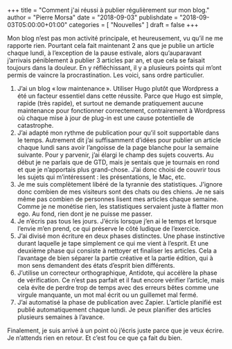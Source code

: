 +++
title      = "Comment j'ai réussi à publier régulièrement sur mon blog."
author     = "Pierre Morsa"
date        = "2018-09-03"
publishdate = "2018-09-03T05:00:00+01:00" 
categories = [ "Nouvelles" ]
draft      = false
+++

Mon blog n’est pas mon activité principale, et heureusement, vu qu’il ne me rapporte rien. Pourtant cela fait maintenant 2 ans que je publie un article chaque lundi, à l’exception de la pause estivale, alors qu’auparavant j’arrivais péniblement à publier 3 articles par an, et que cela se faisait toujours dans la douleur. En y réfléchissant, il y a plusieurs points qui m’ont permis de vaincre la procrastination. Les voici, sans ordre particulier. 

1. J’ai un blog « low maintenance ». Utiliser Hugo plutôt que Wordpress a été un facteur essentiel dans cette réussite. Parce que Hugo est simple, rapide (très rapide), et surtout ne demande pratiquement aucune maintenance pour fonctionner correctement, contrairement à Wordpress où chaque mise à jour de plug-in est une cause potentielle de catastrophe.
2. J’ai adapté mon rythme de publication pour qu’il soit supportable dans le temps. Autrement dit j’ai suffisamment d’idées pour publier un article chaque lundi sans avoir l’angoisse de la page blanche pour la semaine suivante. Pour y parvenir, j’ai élargi le champ des sujets couverts. Au début je ne parlais que de GTD, mais je sentais que je tournais en rond et que je n’apportais plus grand-chose. J’ai donc choisi de couvrir tous les sujets qui m’intéressent : les présentations, le Mac, etc.
3. Je me suis complètement libéré de la tyrannie des statistiques. J’ignore donc combien de mes visiteurs sont des chats ou des chiens. Je ne sais même pas combien de personnes lisent mes articles chaque semaine. Comme je ne monétise rien, les statistiques servaient juste à flatter mon ego. Au fond, rien dont je ne puisse me passer.
4. Je n’écris pas tous les jours. J’écris lorsque j’en ai le temps et lorsque l’envie m’en prend, ce qui préserve le côté ludique de l’exercice. 
5. J’ai divisé mon écriture en deux phases distinctes. Une phase instinctive durant laquelle je tape simplement ce qui me vient à l’esprit. Et une deuxième phase qui consiste à nettoyer et finaliser les articles. Cela a l’avantage de bien séparer la partie créative et la partie édition, qui à mon sens demandent des états d’esprit bien différents.
6. J’utilise un correcteur orthographique, Antidote, qui accélère la phase de vérification. Ce n’est pas parfait et il faut encore vérifier l’article, mais cela évite de perdre trop de temps avec des erreurs bêtes comme une virgule manquante, un mot mal écrit ou un guillemet mal fermé.
7. J’ai automatisé la phase de publication avec Zapier. L’article planifié est publié automatiquement chaque lundi. Je peux planifier des articles plusieurs semaines à l’avance.

Finalement, je suis arrivé à un point où j’écris juste parce que je veux écrire. Je n’attends rien en retour. Et c’est fou ce que ça fait du bien.
